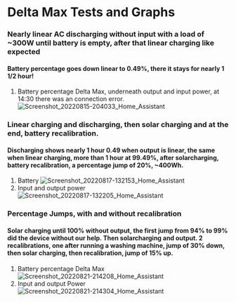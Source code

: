 # Delta Max Tests and Graphs
### Nearly linear AC discharging without input with a load of ~300W until battery is empty, after that linear charging like expected
#### Battery percentage goes down linear to 0.49%, there it stays for nearly 1 1/2 hour!
1) Battery percentage Delta Max, underneath output and input power, at 14:30 there was an connection error.
![Screenshot_20220815-204033_Home_Assistant](https://user-images.githubusercontent.com/46202109/194639610-32454c18-eea8-4813-be70-6d29fee70068.png)
### Linear charging and discharging, then solar charging and at the end, battery recalibration.
#### Discharging shows nearly 1 hour 0.49 when output is linear, the same when linear charging, more than 1 hour at 99.49%, after solarcharging, battery recalibration, a percentage jump of 20%, ~400Wh.
1) Battery
![Screenshot_20220817-132153_Home_Assistant](https://user-images.githubusercontent.com/46202109/194643054-425b4bc4-e0c3-46db-bd11-91afe6231a99.png)
2) Input and output power
![Screenshot_20220817-132205_Home_Assistant](https://user-images.githubusercontent.com/46202109/194643207-f0605961-d5c8-40e7-a76e-edb729fd778d.png)
### Percentage Jumps, with and without recalibration
#### Solar charging until 100% without output, the first jump from 94% to 99% did the device without our help. Then solarcharging and output. 2 recalibrations, one after running a washing machine, jump of 30% down, then solar charging, then recalibration, jump of 15% up.
1) Battery percentage Delta Max
![Screenshot_20220821-214208_Home_Assistant](https://user-images.githubusercontent.com/46202109/194644768-5c3e2d97-5b42-40e9-ac30-6ce5d76fcc9a.png)
2) Input and output Power
![Screenshot_20220821-214304_Home_Assistant](https://user-images.githubusercontent.com/46202109/194644851-b19295e1-bb62-4717-98ec-f01007131490.png)
